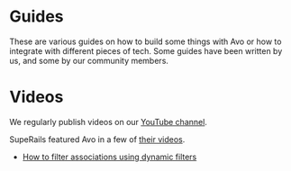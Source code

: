 # Guides

These are various guides on how to build some things with Avo or how to integrate with different pieces of tech.
Some guides have been written by us, and some by our community members.

<RecipesList />

# Videos

We regularly publish videos on our [YouTube channel](https://www.youtube.com/@avo_hq).

SupeRails featured Avo in a few of [their videos](https://superails.com/playlists/avo).

- [How to filter associations using dynamic filters](https://www.loom.com/share/d8bd49086d014d77a3013796c8480339)